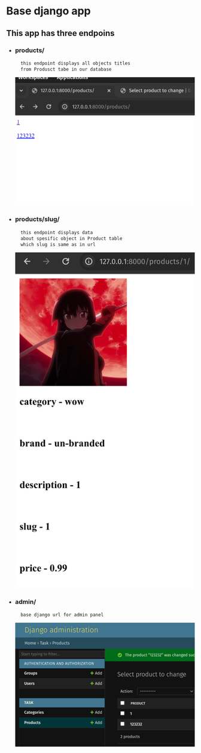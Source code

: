 # Base django app 

## This app has three endpoins

* ### products/
        this endpoint displays all objects titles
        from Produsct tabe in our database
    ![plot](pictures/all.png)

* ### products/slug/
        this endpoint displays data
        about spesific object in Product table
        which slug is same as in url
    ![plot](pictures/object.png)

* ### admin/
        base django url for admin panel
    ![plot](pictures/admin.png)
